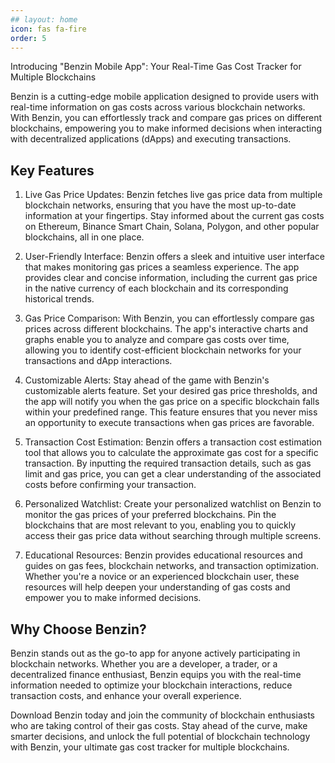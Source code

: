 ```yaml
---
## layout: home
icon: fas fa-fire
order: 5
---
```


Introducing "Benzin Mobile App": Your Real-Time Gas Cost Tracker for Multiple Blockchains

Benzin is a cutting-edge mobile application designed to provide users with real-time information on gas costs across various blockchain networks. With Benzin, you can effortlessly track and compare gas prices on different blockchains, empowering you to make informed decisions when interacting with decentralized applications (dApps) and executing transactions.

## Key Features

1. Live Gas Price Updates: Benzin fetches live gas price data from multiple blockchain networks, ensuring that you have the most up-to-date information at your fingertips. Stay informed about the current gas costs on Ethereum, Binance Smart Chain, Solana, Polygon, and other popular blockchains, all in one place.

2. User-Friendly Interface: Benzin offers a sleek and intuitive user interface that makes monitoring gas prices a seamless experience. The app provides clear and concise information, including the current gas price in the native currency of each blockchain and its corresponding historical trends.

3. Gas Price Comparison: With Benzin, you can effortlessly compare gas prices across different blockchains. The app's interactive charts and graphs enable you to analyze and compare gas costs over time, allowing you to identify cost-efficient blockchain networks for your transactions and dApp interactions.

4. Customizable Alerts: Stay ahead of the game with Benzin's customizable alerts feature. Set your desired gas price thresholds, and the app will notify you when the gas price on a specific blockchain falls within your predefined range. This feature ensures that you never miss an opportunity to execute transactions when gas prices are favorable.

5. Transaction Cost Estimation: Benzin offers a transaction cost estimation tool that allows you to calculate the approximate gas cost for a specific transaction. By inputting the required transaction details, such as gas limit and gas price, you can get a clear understanding of the associated costs before confirming your transaction.

6. Personalized Watchlist: Create your personalized watchlist on Benzin to monitor the gas prices of your preferred blockchains. Pin the blockchains that are most relevant to you, enabling you to quickly access their gas price data without searching through multiple screens.

7. Educational Resources: Benzin provides educational resources and guides on gas fees, blockchain networks, and transaction optimization. Whether you're a novice or an experienced blockchain user, these resources will help deepen your understanding of gas costs and empower you to make informed decisions.

## Why Choose Benzin?

Benzin stands out as the go-to app for anyone actively participating in blockchain networks. Whether you are a developer, a trader, or a decentralized finance enthusiast, Benzin equips you with the real-time information needed to optimize your blockchain interactions, reduce transaction costs, and enhance your overall experience.

Download Benzin today and join the community of blockchain enthusiasts who are taking control of their gas costs. Stay ahead of the curve, make smarter decisions, and unlock the full potential of blockchain technology with Benzin, your ultimate gas cost tracker for multiple blockchains.
